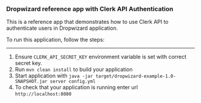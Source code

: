 ### Dropwizard reference app with Clerk API Authentication

This is a reference app that demonstrates how to use Clerk API to authenticate users in Dropwizard application.

To run this application, follow the steps:

---
1. Ensure `CLERK_API_SECRET_KEY` environment variable is set with correct secret key.
2. Run `mvn clean install` to build your application
3. Start application with `java -jar target/dropwizard-example-1.0-SNAPSHOT.jar server config.yml`
4. To check that your application is running enter url `http://localhost:8080`
